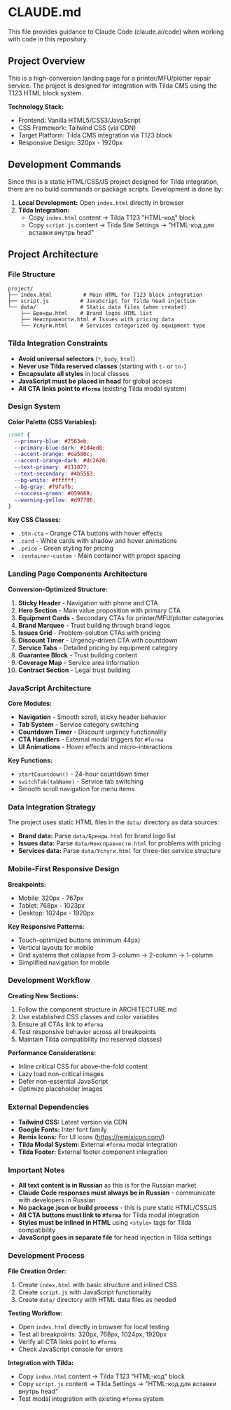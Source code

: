 # CLAUDE.md

This file provides guidance to Claude Code (claude.ai/code) when working with code in this repository.

## Project Overview

This is a high-conversion landing page for a printer/MFU/plotter repair service. The project is designed for integration with Tilda CMS using the T123 HTML block system.

**Technology Stack:**
- Frontend: Vanilla HTML5/CSS3/JavaScript 
- CSS Framework: Tailwind CSS (via CDN)
- Target Platform: Tilda CMS integration via T123 block
- Responsive Design: 320px - 1920px

## Development Commands

Since this is a static HTML/CSS/JS project designed for Tilda integration, there are no build commands or package scripts. Development is done by:

1. **Local Development:** Open `index.html` directly in browser
2. **Tilda Integration:** 
   - Copy `index.html` content → Tilda T123 "HTML-код" block
   - Copy `script.js` content → Tilda Site Settings → "HTML-код для вставки внутрь head"

## Project Architecture

### File Structure
```
project/
├── index.html          # Main HTML for T123 block integration
├── script.js          # JavaScript for Tilda head injection  
└── data/              # Static data files (when created)
    ├── Бренды.html    # Brand logos HTML list
    ├── Неисправности.html # Issues with pricing data
    └── Услуги.html    # Services categorized by equipment type
```

### Tilda Integration Constraints
- **Avoid universal selectors** (`*`, `body`, `html`)
- **Never use Tilda reserved classes** (starting with `t-` or `tn-`)
- **Encapsulate all styles** in local classes
- **JavaScript must be placed in head** for global access
- **All CTA links point to `#forma`** (existing Tilda modal system)

### Design System

**Color Palette (CSS Variables):**
```css
:root {
  --primary-blue: #2563eb;
  --primary-blue-dark: #1d4ed8;
  --accent-orange: #ea580c;
  --accent-orange-dark: #dc2626;
  --text-primary: #111827;
  --text-secondary: #4b5563;
  --bg-white: #ffffff;
  --bg-gray: #f9fafb;
  --success-green: #059669;
  --warning-yellow: #d97706;
}
```

**Key CSS Classes:**
- `.btn-cta` - Orange CTA buttons with hover effects
- `.card` - White cards with shadow and hover animations
- `.price` - Green styling for pricing
- `.container-custom` - Main container with proper spacing

### Landing Page Components Architecture

**Conversion-Optimized Structure:**
1. **Sticky Header** - Navigation with phone and CTA
2. **Hero Section** - Main value proposition with primary CTA
3. **Equipment Cards** - Secondary CTAs for printer/MFU/plotter categories
4. **Brand Marquee** - Trust building through brand logos
5. **Issues Grid** - Problem-solution CTAs with pricing
6. **Discount Timer** - Urgency-driven CTA with countdown
7. **Service Tabs** - Detailed pricing by equipment category
8. **Guarantee Block** - Trust building content
9. **Coverage Map** - Service area information
10. **Contract Section** - Legal trust building

### JavaScript Architecture

**Core Modules:**
- **Navigation** - Smooth scroll, sticky header behavior
- **Tab System** - Service category switching
- **Countdown Timer** - Discount urgency functionality
- **CTA Handlers** - External modal triggers for `#forma`
- **UI Animations** - Hover effects and micro-interactions

**Key Functions:**
- `startCountdown()` - 24-hour countdown timer
- `switchTab(tabName)` - Service tab switching
- Smooth scroll navigation for menu items

### Data Integration Strategy

The project uses static HTML files in the `data/` directory as data sources:
- **Brand data:** Parse `data/Бренды.html` for brand logo list
- **Issues data:** Parse `data/Неисправности.html` for problems with pricing
- **Services data:** Parse `data/Услуги.html` for three-tier service structure

### Mobile-First Responsive Design

**Breakpoints:**
- Mobile: 320px - 767px
- Tablet: 768px - 1023px  
- Desktop: 1024px - 1920px

**Key Responsive Patterns:**
- Touch-optimized buttons (minimum 44px)
- Vertical layouts for mobile
- Grid systems that collapse from 3-column → 2-column → 1-column
- Simplified navigation for mobile

### Development Workflow

**Creating New Sections:**
1. Follow the component structure in ARCHITECTURE.md
2. Use established CSS classes and color variables
3. Ensure all CTAs link to `#forma`
4. Test responsive behavior across all breakpoints
5. Maintain Tilda compatibility (no reserved classes)

**Performance Considerations:**
- Inline critical CSS for above-the-fold content
- Lazy load non-critical images
- Defer non-essential JavaScript
- Optimize placeholder images

### External Dependencies

- **Tailwind CSS:** Latest version via CDN
- **Google Fonts:** Inter font family
- **Remix Icons:** For UI icons (https://remixicon.com/)
- **Tilda Modal System:** External `#forma` modal integration
- **Tilda Footer:** External footer component integration

### Important Notes

- **All text content is in Russian** as this is for the Russian market
- **Claude Code responses must always be in Russian** - communicate with developers in Russian
- **No package.json or build process** - this is pure static HTML/CSS/JS
- **All CTA buttons must link to `#forma`** for Tilda modal integration
- **Styles must be inlined in HTML** using `<style>` tags for Tilda compatibility
- **JavaScript goes in separate file** for head injection in Tilda settings

### Development Process

**File Creation Order:**
1. Create `index.html` with basic structure and inlined CSS
2. Create `script.js` with JavaScript functionality
3. Create `data/` directory with HTML data files as needed

**Testing Workflow:**
- Open `index.html` directly in browser for local testing
- Test all breakpoints: 320px, 768px, 1024px, 1920px
- Verify all CTA links point to `#forma`
- Check JavaScript console for errors

**Integration with Tilda:**
- Copy `index.html` content → Tilda T123 "HTML-код" block  
- Copy `script.js` content → Tilda Settings → "HTML-код для вставки внутрь head"
- Test modal integration with existing `#forma` system